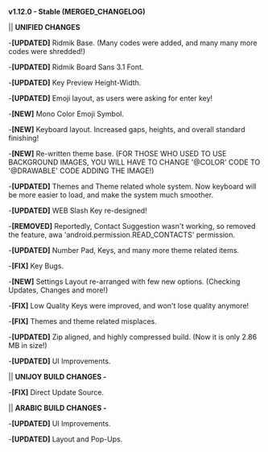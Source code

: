 **v1.12.0 - Stable (MERGED_CHANGELOG)**

|| **UNIFIED CHANGES**

-**[UPDATED]** Ridmik Base. (Many codes were added, and many many more codes were shredded!)

-**[UPDATED]** Ridmik Board Sans 3.1 Font.

-**[UPDATED]** Key Preview Height-Width. 

-**[UPDATED]** Emoji layout, as users were asking for enter key!

-**[NEW]** Mono Color Emoji Symbol.

-**[NEW]** Keyboard layout. Increased gaps, heights, and overall standard finishing!

-**[NEW]** Re-written theme base. (FOR THOSE WHO USED TO USE BACKGROUND IMAGES, YOU WILL HAVE TO CHANGE '@COLOR' CODE TO '@DRAWABLE' CODE ADDING THE IMAGE!)

-**[UPDATED]** Themes and Theme related whole system. Now keyboard will be more easier to load, and make the system much smoother.

-**[UPDATED]** WEB Slash Key re-designed!

-**[REMOVED]** Reportedly, Contact Suggestion wasn't working, so removed the feature, awa 'android.permission.READ_CONTACTS' permission.

-**[UPDATED]** Number Pad, Keys, and many more theme related items.

-**[FIX]** Key Bugs.

-**[NEW]** Settings Layout re-arranged with few new options. (Checking Updates, Changes and more!)

-**[FIX]** Low Quality Keys were improved, and won't lose quality anymore!

-**[FIX]** Themes and theme related misplaces.

-**[UPDATED]** Zip aligned, and highly compressed build. (Now it is only 2.86 MB in size!)

-**[UPDATED]** UI Improvements. 


|| **UNIJOY BUILD CHANGES -**

-**[FIX]** Direct Update Source.


|| **ARABIC BUILD CHANGES -**

-**[UPDATED]** UI Improvements. 

-**[UPDATED]** Layout and Pop-Ups.